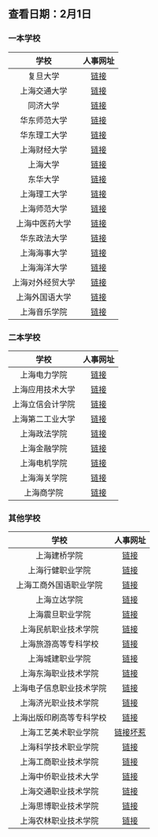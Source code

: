 ## 查看日期：2月1日
### 一本学校
| 学校 | 人事网址 | 
|:------------:|:---------------:|
| 复旦大学 | [链接](http://www.hr.fudan.edu.cn/15367/list.htm) |
| 上海交通大学 | [链接](https://join.sjtu.edu.cn/Default.aspx) | 
| 同济大学 | [链接](https://zp.tongji.edu.cn/index.htm) | 
| 华东师范大学 | [链接](http://hr.ecnu.edu.cn/s/116/t/209/p/1/c/3533/d/8800/list.htm) | 
| 华东理工大学 | [链接](https://personnel.ecust.edu.cn/szxl/list.htm) | 
| 上海财经大学 | [链接](http://hrweb.sufe.edu.cn/2675/list.htm) |
| 上海大学 | [链接](https://shuhr.shu.edu.cn:8003/) | 
| 东华大学 | [链接](http://web.dhu.edu.cn/rschu/5488/list.htm) |
| 上海理工大学 | [链接](https://rc.usst.edu.cn/) | 
| 上海师范大学 | [链接](http://hr.shnu.edu.cn/20784/list.htm) | 
| 上海中医药大学 | [链接](https://rsc.shutcm.edu.cn/2641/list.htm) | 
| 华东政法大学 | [链接](https://rsc.ecupl.edu.cn/2107/list.htm) | 
| 上海海事大学 | [链接](https://www.shmtu.edu.cn/hr) |
| 上海海洋大学 | [链接](https://rsrc.shou.edu.cn/_s136/main.psp) | 
| 上海对外经贸大学 | [链接](http://www.suibe.edu.cn/rsc/3652/list.htm) |
| 上海外国语大学 | [链接](http://www.ohr.shisu.edu.cn/rczp/list.htm) | 
| 上海音乐学院 | [链接](https://www.shcmusic.edu.cn/list_0.aspx?cid=258&navindex=0) | 


### 二本学校
| 学校 | 人事网址 |
|:------------:|:---------------:|
| 上海电力学院 | [链接](https://rsc.shiep.edu.cn/1919/list.htm) | 
| 上海应用技术大学 | [链接](https://www.sit.edu.cn/_t344/13063/list.psp) | 
| 上海立信会计学院 | [链接](https://rsc.lixin.edu.cn/info/iList.jsp?cat_id=13160) | 
| 上海第二工业大学 | [链接](http://2016.hr.sspu.edu.cn/info/iList.jsp?cat_id=11735) | 
| 上海政法学院 | [链接](http://www.shupl.edu.cn/rsc/1404/list.htm) | 
| 上海金融学院 | [链接](https://rsc.lixin.edu.cn/info/iList.jsp?cat_id=10752) | 
| 上海电机学院 | [链接](https://hr.sdju.edu.cn/1690/list.htm) | 
| 上海海关学院 | [链接](https://rsc.shcc.edu.cn/691/list.htm) |
| 上海商学院 | [链接](https://www.sbs.edu.cn/gbrsc/rczp/index.htm) | 


### 其他学校
| 学校 | 人事网址 | 
|:------------:|:---------------:|
| 上海建桥学院 | [链接](https://www.gench.edu.cn/rsc/747/list.htm) |
| 上海行健职业学院 | [链接](http://www.shxj.edu.cn/jgsz1/dzjg/rsc/rczp.htm) | 
| 上海工商外国语职业学院 | [链接](https://rsc.sicfl.edu.cn/main.htm) | 
| 上海立达学院 | [链接](http://www.lidapoly.edu.cn/znbm/rsc/A070202index_1.htm) | 
| 上海震旦职业学院 | [链接](http://public-info.aurora-college.cn/281/list.htm) | 
| 上海民航职业技术学院 | [链接](https://www.shcac.edu.cn/tzgg/gg.htm) | 
| 上海旅游高等专科学校 | [链接](http://zzrsc.sitsh.edu.cn/website/index.do?dispatch=otherMemu&type=A1501) | 
| 上海城建职业学院 | [链接](https://www.succ.edu.cn/rsc/Home/Type/type/lmid/1b6501234192c95b23536d1162465745) | 
| 上海东海职业技术学院 | [链接](https://hr.esu.edu.cn/295/list.htm) | 
| 上海电子信息职业技术学院 | [链接](http://xxgk.stiei.edu.cn/1280/list.htm) | 
| 上海济光职业技术学院 | [链接](https://www.shjgu.edu.cn/237/list.htm) | 
| 上海出版印刷高等专科学校 | [链接](http://zhaopin.sppc.edu.cn/#!/index.html) | 
| 上海工艺美术职业学院 | [链接坏惹](http://rsc.sada.edu.cn/zpgw/list.htm) |
| 上海科学技术职业学院 | [链接](http://www.scst.edu.cn/rsc/1119/list.htm) | 
| 上海工商职业技术学院 | [链接](http://hr.sicp.edu.cn/24470/) | 
| 上海中侨职业技术大学 | [链接](http://117.144.202.154/_s30/547/list1.psp) |
| 上海交通职业技术学院 | [链接](http://www.scp.edu.cn/list.aspx?nid=130&cid=329) | 
| 上海思博职业技术学院 | [链接](http://edu.shsipo.com/) | 
| 上海农林职业技术学院 | [链接](https://rsc.shafc.edu.cn/rczp/list.htm) | 

